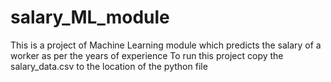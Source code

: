# salary_ML_module
This is a project of Machine Learning module which predicts the salary of a worker as per the years of experience
To run this project copy the salary_data.csv to the location of the python file
